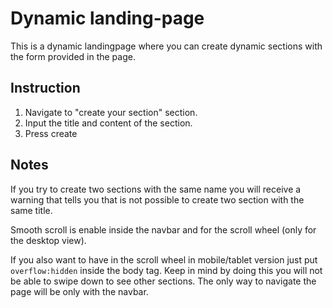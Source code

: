 # Dynamic landing-page

This is a dynamic landingpage where you can create dynamic sections with the form provided in the page.

## Instruction

1. Navigate to "create your section" section.
2. Input the title and content of the section.
3. Press create

## Notes

If you try to create two sections with the same name you will receive a warning that tells you that is not possible to create two section with the same title.

Smooth scroll is enable inside the navbar and for the scroll wheel (only for the desktop view).

If you also want to have in the scroll wheel in mobile/tablet version just put ``overflow:hidden`` inside the body tag. Keep in mind by doing this you will not be able to swipe down to see other sections. The only way to navigate the page will be only with the navbar. 
